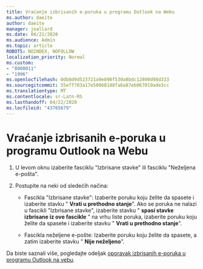 ```yaml
---
title: Vraćanje izbrisanih e-poruka u programu Outlook na Webu
ms.author: daeite
author: daeite
manager: joallard
ms.date: 04/21/2020
ms.audience: Admin
ms.topic: article
ROBOTS: NOINDEX, NOFOLLOW
localization_priority: Normal
ms.custom:
- "8000011"
- "1996"
ms.openlocfilehash: 0db8d9d523721a9e890f530a8bdc12890d98d333
ms.sourcegitcommit: 55eff703a17e500681d8fa6a87eb067019ade3cc
ms.translationtype: MT
ms.contentlocale: sr-Latn-RS
ms.lasthandoff: 04/22/2020
ms.locfileid: "43765679"
---
```

# <a name="recover-deleted-email-in-outlook-on-the-web"></a>Vraćanje izbrisanih e-poruka u programu Outlook na Webu

1. U levom oknu izaberite fasciklu "Izbrisane stavke" ili fasciklu "Neželjena e-pošta".

2. Postupite na neki od sledećih načina:

    - Fascikla "Izbrisane stavke": Izaberite poruku koju želite da spasete i izaberite stavku " **Vrati u prethodno stanje**". Ako se poruka ne nalazi u fascikli "Izbrisane stavke", izaberite stavku " **spasi stavke izbrisane iz ove fascikle** " na vrhu liste poruka, izaberite poruku koju želite da spasete i izaberite stavku " **Vrati u prethodno stanje**".

    - Fascikla neželjene e-pošte: Izaberite poruku koju želite da spasete, a zatim izaberite stavku " **Nije neželjeno**".

Da biste saznali više, pogledajte odeljak [oporavak izbrisanih e-poruka u programu Outlook na vebu](https://support.office.com/article/a8ca78ac-4721-4066-95dd-571842e9fb11).